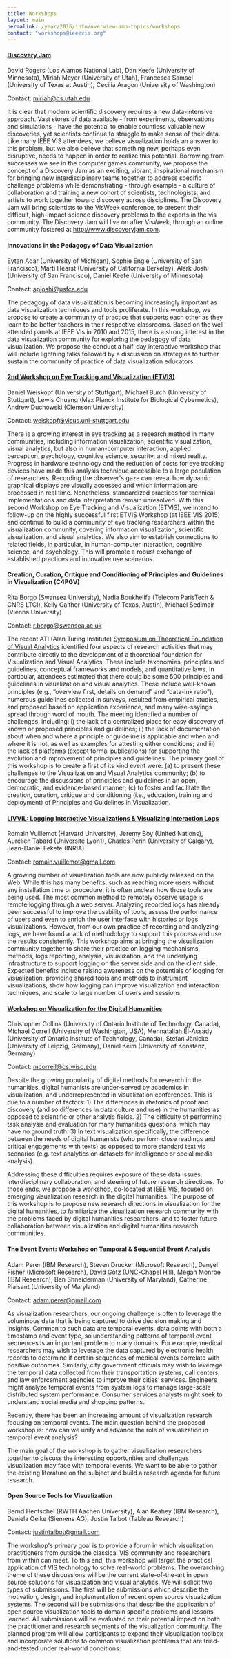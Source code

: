 ```yaml
---
title: Workshops
layout: main
permalink: /year/2016/info/overview-amp-topics/workshops
contact: "workshops@ieeevis.org"
---
```


#### [Discovery Jam](http://www.discoveryjam.com)

David Rogers (Los Alamos National Lab), Dan Keefe (University of Minnesota), Miriah Meyer (University of Utah), Francesca Samsel (University of Texas at Austin), Cecilia Aragon (University of Washington)

Contact: miriah@cs.utah.edu

It is clear that modern scientific discovery requires a new data-intensive approach. Vast stores of data available - from experiments, observations and simulations - have the potential to enable countless valuable new discoveries, yet scientists continue to struggle to make sense of their data. Like many IEEE VIS attendees, we believe visualization holds an answer to this problem, but we also believe that something new, perhaps even disruptive, needs to happen in order to realize this potential. Borrowing from successes we see in the computer games community, we propose the concept of a Discovery Jam as an exciting, vibrant, inspirational mechanism for bringing new interdisciplinary teams together to address specific challenge problems while demonstrating - through example - a culture of collaboration and training a new cohort of scientists, technologists, and artists to work together toward discovery across disciplines. The Discovery Jam will bring scientists to the VisWeek conference, to present their difficult, high-impact science discovery problems to the experts in the vis community. The Discovery Jam will live on after VisWeek, through an online community fostered at http://www.discoveryjam.com.

#### Innovations in the Pedagogy of Data Visualization

Eytan Adar (University of Michigan), Sophie Engle (University of San Francisco), Marti Hearst (University of California Berkeley), Alark Joshi (University of San Francisco), Daniel Keefe (University of Minnesota)

Contact: apjoshi@usfca.edu

The pedagogy of data visualization is becoming increasingly important as data visualization techniques and tools proliferate. In this workshop, we propose to create a community of practice that supports each other as they learn to be better teachers in their respective classrooms. Based on the well attended panels at IEEE Vis in 2010 and 2015, there is a strong interest in the data visualization community for exploring the pedagogy of data visualization. We propose the conduct a half-day interactive workshop that will include lightning talks followed by a discussion on strategies to further sustain the community of practice of data visualization educators.

#### [2nd Workshop on Eye Tracking and Visualization (ETVIS)](http://www.vis.uni-stuttgart.de/etvis/)

Daniel Weiskopf (University of Stuttgart), Michael Burch (University of Stuttgart), Lewis Chuang (Max Planck Institute for Biological Cybernetics), Andrew Duchowski (Clemson University)

Contact: weiskopf@visus.uni-stuttgart.edu

There is a growing interest in eye tracking as a research method in many communities, including information visualization, scientific visualization, visual analytics, but also in human-computer interaction, applied perception, psychology, cognitive science, security, and mixed reality. Progress in hardware technology and the reduction of costs for eye tracking devices have made this analysis technique accessible to a large population of researchers. Recording the observer's gaze can reveal how dynamic graphical displays are visually accessed and which information are processed in real time. Nonetheless, standardized practices for technical implementations and data interpretation remain unresolved. With this second Workshop on Eye Tracking and Visualization (ETVIS), we intend to follow-up on the highly successful first ETVIS Workshop (at IEEE VIS 2015) and continue to build a community of eye tracking researchers within the visualization community, covering information visualization, scientific visualization, and visual analytics. We also aim to establish connections to related fields, in particular, in human-computer interaction, cognitive science, and psychology. This will promote a robust exchange of established practices and innovative use scenarios.

#### Creation, Curation, Critique and Conditioning of Principles and Guidelines in Visualization (C4PGV)

Rita Borgo (Swansea University), Nadia Boukhelifa (Telecom ParisTech & CNRS LTCI), Kelly Gaither (University of Texas, Austin), Michael Sedlmair (Vienna University)

Contact: r.borgo@swansea.ac.uk

The recent ATI (Alan Turing Institute) [Symposium on Theoretical Foundation of Visual Analytics](https://sites.google.com/site/drminchen/home/events) identiﬁed four aspects of research activities that may contribute directly to the development of a theoretical foundation for Visualization and Visual Analytics. These include taxonomies, principles and guidelines, conceptual frameworks and models, and quantitative laws. In particular, attendees estimated that there could be some 500 principles and guidelines in visualization and visual analytics. These include well-known principles (e.g., “overview ﬁrst, details on demand” and “data-ink ratio”), numerous guidelines collected in surveys, resulted from empirical studies, and proposed based on application experience, and many wise-sayings spread through word of mouth. The meeting identified a number of challenges, including: i) the lack of a centralized place for easy discovery of known or proposed principles and guidelines; ii) the lack of documentation about when and where a principle or guideline is applicable and when and where it is not, as well as examples for attesting either conditions; and iii) the lack of platforms (except formal publications) for supporting the evolution and improvement of principles and guidelines. The primary goal of this workshop is to create a first of its kind event were: (a) to present these challenges to the Visualization and Visual Analytics community; (b) to encourage the discussions of principles and guidelines in an open, democratic, and evidence-based manner; (c) to foster and facilitate the creation, curation, critique and conditioning (i.e., education, training and deployment) of Principles and Guidelines in Visualization.

#### [LIVVIL: Logging Interactive Visualizations & Visualizing Interaction Logs](http://livvil.github.io/workshop/)

Romain Vuillemot (Harvard University), Jeremy Boy (United Nations), Aurélien Tabard (Université Lyon1), Charles Perin (University of Calgary), Jean-Daniel Fekete (INRIA)

Contact: romain.vuillemot@gmail.com

A growing number of visualization tools are now publicly released on the Web. While this has many benefits, such as reaching more users without any installation time or procedure, it is often unclear how those tools are being used. The most common method to remotely observe usage is remote logging through a web server. Analyzing recorded logs has already been successful to improve the usability of tools, assess the performance of users and even to enrich the user interface with histories or logs visualizations. However, from our own practice of recording and analyzing logs, we have found a lack of methodology to support this process and use the results consistently. This workshop aims at bringing the visualization community together to share their practice on logging mechanisms, methods, logs reporting, analysis, visualization, and the underlying infrastructure to support logging on the server side and on the client side. Expected benefits include raising awareness on the potentials of logging for visualization, providing shared tools and methods to instrument visualizations, show how logging can improve visualization and interaction techniques, and scale to large number of users and sessions.

#### [Workshop on Visualization for the Digital Humanities](http://vis4dh.com)

Christopher Collins (University of Ontario Institute of Technology, Canada), Michael Correll (University of Washington, USA), Mennatallah El-Assady (University of Ontario Institute of Technology, Canada), Stefan Jänicke (University of Leipzig, Germany), Daniel Keim (University of Konstanz, Germany)

Contact: mcorrell@cs.wisc.edu

Despite the growing popularity of digital methods for research in the humanities, digital humanists are under-served by academics in visualization, and underrepresented in visualization conferences. This is due to a number of factors: 1) The differences in rhetorics of proof and discovery (and so differences in data culture and use) in the humanities as opposed to scientific or other analytic fields. 2) The difficulty of performing task analysis and evaluation for many humanities questions, which may have no ground truth. 3) In text visualization specifically, the difference between the needs of digital humanists (who perform close readings and critical engagements with texts) as opposed to more standard text vis scenarios (e.g. text analytics on datasets for intelligence or social media analysis).

Addressing these difficulties requires exposure of these data issues, interdisciplinary collaboration, and steering of future research directions. To those ends, we propose a workshop, co-located at IEEE VIS, focused on emerging visualization research in the digital humanities. The purpose of this workshop is to propose new research directions in visualization for the digital humanities, to familiarize the visualization research community with the problems faced by digital humanities researchers, and to foster future collaboration between visualization and digital humanities research communities.

#### The Event Event: Workshop on Temporal & Sequential Event Analysis

Adam Perer (IBM Research), Steven Drucker (Microsoft Research), Danyel Fisher (Microsoft Research), David Gotz (UNC-Chapel Hill), Megan Monroe (IBM Research), Ben Shneiderman (University of Maryland), Catherine Plaisant (University of Maryland)

Contact: adam.perer@gmail.com

As visualization researchers, our ongoing challenge is often to leverage the voluminous data that is being captured to drive decision making and insights. Common to such data are temporal events, data points with both a timestamp and event type, so understanding patterns of temporal event sequences is an important problem to many domains. For example, medical researchers may wish to leverage the data captured by electronic health records to determine if certain sequences of medical events correlate with positive outcomes. Similarly, city government officials may wish to leverage the temporal data collected from their transportation systems, call centers, and law enforcement agencies to improve their cities’ services. Engineers might analyze temporal events from system logs to manage large-scale distributed system performance. Consumer services analysts might seek to understand social media and shopping patterns.

Recently, there has been an increasing amount of visualization research focusing on temporal events. The main question behind the proposed workshop is: how can we unify and advance the role of visualization in temporal event analysis?

The main goal of the workshop is to gather visualization researchers together to discuss the interesting opportunities and challenges visualization may face with temporal events. We want to be able to gather the existing literature on the subject and build a research agenda for future research.

#### Open Source Tools for Visualization

Bernd Hentschel (RWTH Aachen University), Alan Keahey (IBM Research), Daniela Oelke (Siemens AG), Justin Talbot (Tableau Research)

Contact: justintalbot@gmail.com

The workshop's primary goal is to provide a forum in which visualization practitioners from outside the classical VIS community and researchers from within can meet. To this end, this workshop will target the practical application of VIS technology to solve real-world problems. The overarching theme of these discussions will be the current state-of-the-art in open source solutions for visualization and visual analytics. We will solicit two types of submissions. The first will be submissions which describe the motivation, design, and implementation of recent open source visualization systems. The second will be submissions that describe the application of open source visualization tools to domain specific problems and lessons learned. All submissions will be evaluated on their potential impact on both the practitioner and research segments of the visualization community. The planned program will allow participants to expand their visualization toolbox and incorporate solutions to common visualization problems that are tried-and-tested under real-world conditions.

